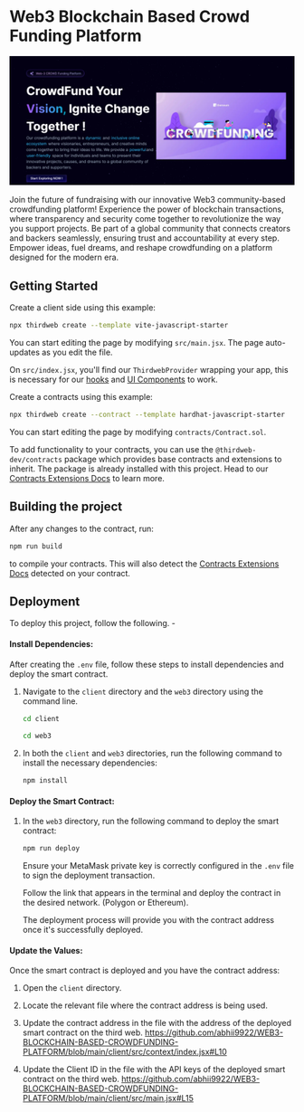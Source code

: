 # Web3 Blockchain Based Crowd Funding Platform

![image](https://github.com/abhii9922/WEB3-BLOCKCHAIN-BASED-CROWDFUNDING-PLATFORM/blob/main/client/src/assets/CrowdFunding.png)

Join the future of fundraising with our innovative Web3 community-based crowdfunding platform! Experience the power of blockchain transactions, where transparency and security come together to revolutionize the way you support projects. Be part of a global community that connects creators and backers seamlessly, ensuring trust and accountability at every step. Empower ideas, fuel dreams, and reshape crowdfunding on a platform designed for the modern era.

## Getting Started

Create a client side using this example:

```bash
npx thirdweb create --template vite-javascript-starter
```

You can start editing the page by modifying `src/main.jsx`. The page auto-updates as you edit the file.

On `src/index.jsx`, you'll find our `ThirdwebProvider` wrapping your app,
this is necessary for our [hooks](https://portal.thirdweb.com/react) and
[UI Components](https://portal.thirdweb.com/ui-components) to work.

Create a contracts using this example:

```bash
npx thirdweb create --contract --template hardhat-javascript-starter
```

You can start editing the page by modifying `contracts/Contract.sol`.

To add functionality to your contracts, you can use the `@thirdweb-dev/contracts` package which provides base contracts and extensions to inherit. The package is already installed with this project. Head to our [Contracts Extensions Docs](https://portal.thirdweb.com/contractkit) to learn more.

## Building the project

After any changes to the contract, run:

```bash
npm run build
```

to compile your contracts. This will also detect the [Contracts Extensions Docs](https://portal.thirdweb.com/contractkit) detected on your contract.

## Deployment

To deploy this project, follow the following. -


#### Install Dependencies:

After creating the `.env` file, follow these steps to install dependencies and deploy the smart contract.

1. Navigate to the `client` directory and the `web3` directory using the command line.

   ```bash
   cd client
   ```

   ```bash
   cd web3
   ```

2. In both the `client` and `web3` directories, run the following command to install the necessary dependencies:

   ```bash
   npm install
   ```

#### Deploy the Smart Contract:

1. In the `web3` directory, run the following command to deploy the smart contract:

   ```bash
   npm run deploy
   ```

   Ensure your MetaMask private key is correctly configured in the `.env` file to sign the deployment transaction.

   Follow the link that appears in the terminal and deploy the contract in the desired network. (Polygon or Ethereum).

   The deployment process will provide you with the contract address once it's successfully deployed.

#### Update the Values:

Once the smart contract is deployed and you have the contract address:

1. Open the `client` directory.

2. Locate the relevant file where the contract address is being used.

3. Update the contract address in the file with the address of the deployed smart contract on the third web.
   https://github.com/abhii9922/WEB3-BLOCKCHAIN-BASED-CROWDFUNDING-PLATFORM/blob/main/client/src/context/index.jsx#L10

4. Update the Client ID in the file with the API keys of the deployed smart contract on the third web.
   https://github.com/abhii9922/WEB3-BLOCKCHAIN-BASED-CROWDFUNDING-PLATFORM/blob/main/client/src/main.jsx#L15

